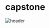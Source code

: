 # capstone
![header](https://capsule-render.vercel.app/api?type=wave&color=auto&height=300&section=header&text=ADAS%20탑재%20전동차의%20스마트%20통신&fontSize=90)
